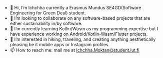 - 👋 Hi, I’m Ichchha currently a Erasmus Mundus SE4GD(Software Engineering for Green Deal) student.
- 🌱 I’m looking to collaborate on any software-based projects that are either sustainability in/by software.
- 👀 I’m currently learning Kotlin/Wasm as my programming expertise but I have experience working on Android/Kotlin-Wasm/Flutter projects.
- 💞️ I’m interested in hiking, traveling, and creating anything aesthetically pleasing be it mobile apps or Instagram profiles.
- 📫 How to reach me: mail me at Ichchha.Moktan@student.lut.fi

<!---
Ichchhie/Ichchhie is a ✨ special ✨ repository because its `README.md` (this file) appears on your GitHub profile.
You can click the Preview link to take a look at your changes.
--->
